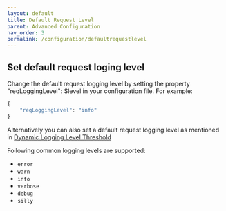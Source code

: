 ```yaml
---
layout: default
title: Default Request Level
parent: Advanced Configuration
nav_order: 3
permalink: /configuration/defaultrequestlevel
---
```


## Set default request loging level

Change the default request logging level by setting the property "reqLoggingLevel": $level in your configuration file. For example:

```ts
{
    "reqLoggingLevel": "info"
}
```

Alternatively you can also set a default request logging level as mentioned in [Dynamic Logging Level Threshold](/cf-nodejs-logging-support/advanced-usage/dynamic-logging-level-threshold)

Following common logging levels are supported:

- `error`
- `warn`
- `info`
- `verbose`
- `debug`
- `silly`
